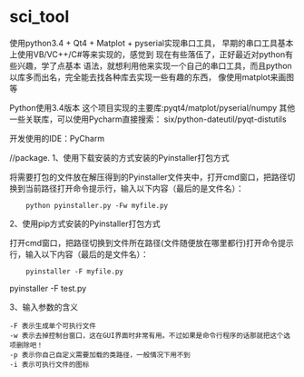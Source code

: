 # sci_tool
使用python3.4 + Qt4 + Matplot + pyserial实现串口工具，
早期的串口工具基本上使用VB/VC++/C#等来实现的，感觉到
现在有些落伍了，正好最近对python有些兴趣，学了点基本
语法，就想利用他来实现一个自己的串口工具，而且python
以库多而出名，完全能去找各种库去实现一些有趣的东西，
像使用matplot来画图等

Python使用3.4版本
这个项目实现的主要库:pyqt4/matplot/pyserial/numpy
其他一些关联库，可以使用Pycharm直接搜索：
six/python-dateutil/pyqt-distutils

开发使用的IDE：PyCharm


//package.
1、使用下载安装的方式安装的Pyinstaller打包方式

将需要打包的文件放在解压得到的Pyinstaller文件夹中，打开cmd窗口，把路径切换到当前路径打开命令提示行，输入以下内容（最后的是文件名）：

        python pyinstaller.py -Fw myfile.py

2、使用pip方式安装的Pyinstaller打包方式

打开cmd窗口，把路径切换到文件所在路径(文件随便放在哪里都行)打开命令提示行，输入以下内容（最后的是文件名）：

        pyinstaller -F myfile.py

pyinstaller -F test.py

3、输入参数的含义

    -F 表示生成单个可执行文件
    -w 表示去掉控制台窗口，这在GUI界面时非常有用。不过如果是命令行程序的话那就把这个选项删除吧！
    -p 表示你自己自定义需要加载的类路径，一般情况下用不到
    -i 表示可执行文件的图标

